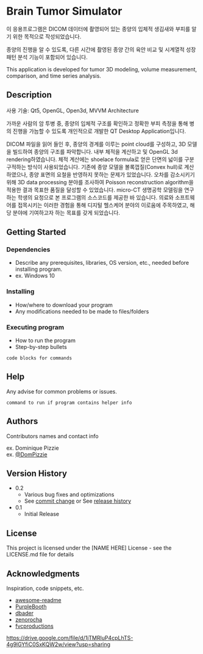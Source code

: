 # Brain Tumor Simulator

이 응용프로그램은 DICOM 데이터에 촬영되어 있는 종양의 
입체적 생김새와 부피를 알기 위한 목적으로 작성되었습니다.

종양의 진행을 알 수 있도록, 다른 시간에 촬영된 종양 간의 육안 비교 및 
시계열적 성장패턴 분석 기능이 포함되어 있습니다.

This application is developed for tumor 3D modeling, volume measurement, 
comparison, and time series analysis.

## Description

사용 기술: Qt5, OpenGL, Open3d, MVVM Architecture 

가까운 사람의 암 투병 중, 종양의 입체적 구조를 확인하고 
정확한 부피 측정을 통해 병의 진행을 가늠할 수 있도록 개인적으로 개발한 QT Desktop Application입니다.

DICOM 파일을 읽어 들인 후, 종양의 경계를 이루는 point cloud를 구성하고, 3D 모델을 빌드하여 종양의 구조를 파악합니다. 
내부 체적을 계산하고 및 OpenGL 3d rendering하였습니다. 체적 계산에는 shoelace formula로 얻은 단면의 넓이를 구분구적하는 방식이 사용되었습니다. 
기존에 종양 모델을 볼록껍질(Convex hull)로 계산하였으나, 종양 표면의 요철을 반영하지 못하는 문제가 있었습니다. 오차를 감소시키기 위해 3D data processing 분야를 조사하여 Poisson reconstruction algorithm을 적용한 결과 목표한 품질을 달성할 수 있었습니다. 
micro-CT 생명공학 모델링을 연구하는 학생의 요청으로 본 프로그램의 소스코드를 제공한 바 있습니다. 의료와 소프트웨어를 접목시키는 이러한 경험을 통해 디지털 헬스케어 분야의 이로움에 주목하였고, 해당 분야에 기여하고자 하는 목표를 갖게 되었습니다.


## Getting Started

### Dependencies

* Describe any prerequisites, libraries, OS version, etc., needed before installing program.
* ex. Windows 10

### Installing

* How/where to download your program
* Any modifications needed to be made to files/folders

### Executing program

* How to run the program
* Step-by-step bullets
```
code blocks for commands
```

## Help

Any advise for common problems or issues.
```
command to run if program contains helper info
```

## Authors

Contributors names and contact info

ex. Dominique Pizzie  
ex. [@DomPizzie](https://twitter.com/dompizzie)

## Version History

* 0.2
    * Various bug fixes and optimizations
    * See [commit change]() or See [release history]()
* 0.1
    * Initial Release

## License

This project is licensed under the [NAME HERE] License - see the LICENSE.md file for details

## Acknowledgments

Inspiration, code snippets, etc.
* [awesome-readme](https://github.com/matiassingers/awesome-readme)
* [PurpleBooth](https://gist.github.com/PurpleBooth/109311bb0361f32d87a2)
* [dbader](https://github.com/dbader/readme-template)
* [zenorocha](https://gist.github.com/zenorocha/4526327)
* [fvcproductions](https://gist.github.com/fvcproductions/1bfc2d4aecb01a834b46)

https://drive.google.com/file/d/1jTMRluP4cpLhTS-4g9lGYfiC0SxKQW2w/view?usp=sharing


